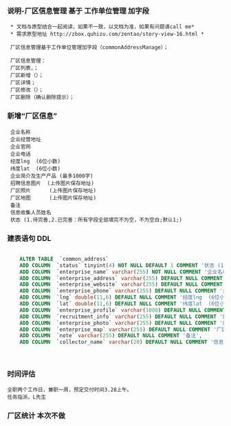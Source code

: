 ### 说明-厂区信息管理 基于 工作单位管理 加字段
     * 文档与原型结合一起阅读，如果不一致，以文档为准，如果有问题请call me*
     * 需求原型地址 http://zbox.quhizu.com/zentao/story-view-16.html *
	 
	 厂区信息管理基于工作单位管理加字段（commonAddressManage）；
	 
     厂区信息管理：
     厂区列表，；
     厂区新增（）；
     厂区详情；
     厂区修改（）；
     厂区删除（确认删除提示）；
     

###  新增“厂区信息”
     
     企业名称  
     企业经营地址 
     企业官网 
     企业电话 
     经度lng  (6位小数)
     纬度lat  (6位小数)
     企业简介及生产产品 (最多1000字)
     招聘信息图片  (上传图片保存地址)
     厂区照片      (上传图片保存地址)
     厂区地图      (上传图片保存地址)
     备注
     信息收集人员姓名
	 状态 (1.待完善,2.已完善：所有字段全部填完不为空，不为空白;默认1;)
     
### 建表语句 DDL   
```sql

	ALTER TABLE  `common_address`    
	ADD COLUMN  `status` tinyint(4) NOT NULL DEFAULT 1 COMMENT '状态 (1.待完善,2.已完善：所有字段全部填完不为空，不为空白;默认1;)',
	ADD COLUMN  `enterprise_name` varchar(255) NOT NULL COMMENT '企业名称',
	ADD COLUMN  `enterprise_address` varchar(255) DEFAULT NULL COMMENT '企业经营地址',
	ADD COLUMN  `enterprise_website` varchar(255) DEFAULT NULL COMMENT '企业官网',
	ADD COLUMN  `enterprise_phone` varchar(255) DEFAULT NULL COMMENT '企业电话',
	ADD COLUMN  `lng` double(11,6) DEFAULT NULL COMMENT '经度lng  (6位小数)',
	ADD COLUMN  `lat` double(11,6) DEFAULT NULL COMMENT '纬度lat  (6位小数)',
	ADD COLUMN  `enterprise_profile` varchar(1000) DEFAULT NULL COMMENT '企业简介',
	ADD COLUMN  `recruitment_info` varchar(255) DEFAULT NULL COMMENT '招聘信息 图片地址',
	ADD COLUMN  `enterprise_photo` varchar(255) DEFAULT NULL COMMENT '厂区照片',
	ADD COLUMN  `enterprise_map` varchar(255) DEFAULT NULL COMMENT '厂区地图',
	ADD COLUMN  `note` varchar(255) DEFAULT NULL COMMENT '备注',
	ADD COLUMN  `collector_name` varchar(20) DEFAULT NULL COMMENT '信息收集人员姓名';
  
  
```   
     

### 时间评估 
    全职两个工作日，兼职一周，预定交付时间3.28上午。
    任务指派，L先生
    
### 厂区统计 本次不做 

### 
